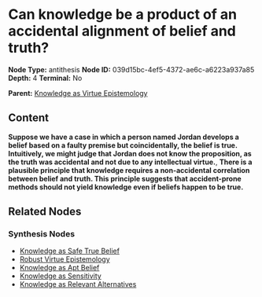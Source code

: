 # Can knowledge be a product of an accidental alignment of belief and truth?

**Node Type:** antithesis
**Node ID:** 039d15bc-4ef5-4372-ae6c-a6223a937a85
**Depth:** 4
**Terminal:** No

**Parent:** [Knowledge as Virtue Epistemology](knowledge-as-virtue-epistemology-synthesis-31e80f70-ba47-4574-9902-5e36d27e1ffe.md)

## Content

**Suppose we have a case in which a person named Jordan develops a belief based on a faulty premise but coincidentally, the belief is true. Intuitively, we might judge that Jordan does not know the proposition, as the truth was accidental and not due to any intellectual virtue.**, **There is a plausible principle that knowledge requires a non-accidental correlation between belief and truth. This principle suggests that accident-prone methods should not yield knowledge even if beliefs happen to be true.**

## Related Nodes

### Synthesis Nodes

- [Knowledge as Safe True Belief](knowledge-as-safe-true-belief-synthesis-f0195ecb-6ff5-442e-a0af-59f0046d8da4.md)
- [Robust Virtue Epistemology](robust-virtue-epistemology-synthesis-20f25c61-7cee-4031-a395-e93ba8fb9137.md)
- [Knowledge as Apt Belief](knowledge-as-apt-belief-synthesis-898ed8c1-89b2-4aab-b509-f0e5b6bb2d53.md)
- [Knowledge as Sensitivity](knowledge-as-sensitivity-synthesis-7ec5b9e7-b1b0-4098-a356-a96f41187f21.md)
- [Knowledge as Relevant Alternatives](knowledge-as-relevant-alternatives-synthesis-929acf04-2879-414b-8fce-f0faa918ee91.md)
